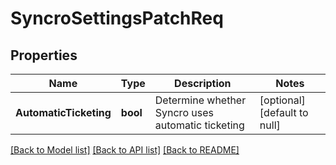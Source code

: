 # SyncroSettingsPatchReq

## Properties
Name | Type | Description | Notes
------------ | ------------- | ------------- | -------------
**AutomaticTicketing** | **bool** | Determine whether Syncro uses automatic ticketing | [optional] [default to null]

[[Back to Model list]](../README.md#documentation-for-models) [[Back to API list]](../README.md#documentation-for-api-endpoints) [[Back to README]](../README.md)


